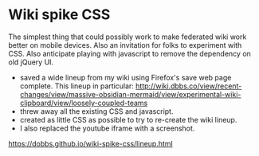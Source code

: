 # Wiki spike CSS

The simplest thing that could possibly work to make federated wiki work better
on mobile devices. Also an invitation for folks to experiment with CSS. Also
anticipate playing with javascript to remove the dependency on old jQuery UI.

* saved a wide lineup from my wiki using Firefox's save web page complete.
  This lineup in particular: http://wiki.dbbs.co/view/recent-changes/view/massive-obsidian-mermaid/view/experimental-wiki-clipboard/view/loosely-coupled-teams 
* threw away all the existing CSS and javascript.
* created as little CSS as possible to try to re-create the wiki lineup.
* I also replaced the youtube iframe with a screenshot.

https://dobbs.github.io/wiki-spike-css/lineup.html
